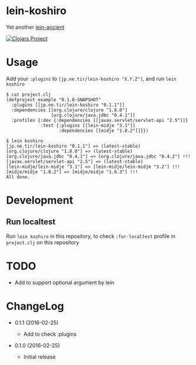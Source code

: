 # lein-koshiro

Yet another [lein-ancient](https://github.com/xsc/lein-ancient)

[![Clojars Project](https://img.shields.io/clojars/v/jp.ne.tir/lein-koshiro.svg)](https://clojars.org/jp.ne.tir/lein-koshiro)


# Usage

Add your `:plugins` to `[jp.ne.tir/lein-koshiro "X.Y.Z"]`,
and run `lein koshiro`

~~~
$ cat project.clj
(defproject example "0.1.0-SNAPSHOT"
  :plugins [[jp.ne.tir/lein-koshiro "0.1.1"]]
  :dependencies [[org.clojure/clojure "1.8.0"]
                 [org.clojure/java.jdbc "0.4.1"]]
  :profiles {:dev {:dependencies [[javax.servlet/servlet-api "2.5"]]}
             :test {:plugins [[lein-midje "3.1"]]
                    :dependencies [[midje "1.8.2"]]}})

$ lein koshiro
[jp.ne.tir/lein-koshiro "0.1.1"] => (latest-stable)
[org.clojure/clojure "1.8.0"] => (latest-stable)
[org.clojure/java.jdbc "0.4.1"] => [org.clojure/java.jdbc "0.4.2"] !!!
[javax.servlet/servlet-api "2.5"] => (latest-stable)
[lein-midje/lein-midje "3.1"] => [lein-midje/lein-midje "3.2"] !!!
[midje/midje "1.8.2"] => [midje/midje "1.8.3"] !!!
All done.
~~~

# Development

## Run localtest

Run `lein koshiro` in this repository,
to check `:for-localtest` profile in `project.clj` on this repository


# TODO

- Add to support optional argument by lein


# ChangeLog

- 0.1.1 (2016-02-25)
    - Add to check :plugins

- 0.1.0 (2016-02-25)
    - Initial release


